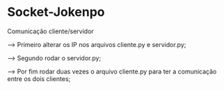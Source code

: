 # Socket-Jokenpo
Comunicação cliente/servidor

--> Primeiro alterar os IP nos arquivos cliente.py e servidor.py;

--> Segundo rodar o servidor.py;

--> Por fim rodar duas vezes o arquivo cliente.py para ter a comunicação entre os dois clientes;
